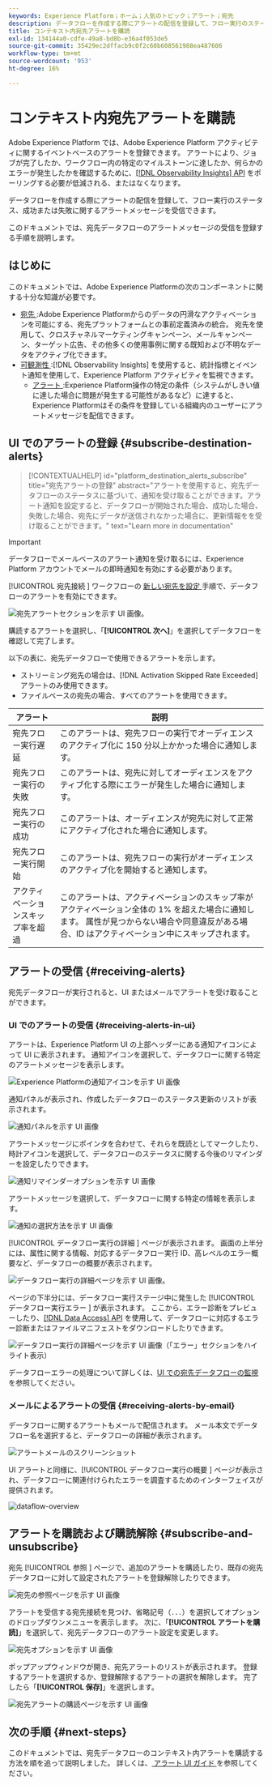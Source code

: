 ```yaml
---
keywords: Experience Platform；ホーム；人気のトピック；アラート；宛先
description: データフローを作成する際にアラートの配信を登録して、フロー実行のステータス、成功または失敗に関するアラートメッセージを受信できます。
title: コンテキスト内宛先アラートを購読
exl-id: 134144a0-cdfe-49a8-bd8b-e36a4f053de5
source-git-commit: 35429ec2dffacb9c0f2c60b608561988ea487606
workflow-type: tm+mt
source-wordcount: '953'
ht-degree: 16%

---
```


# コンテキスト内宛先アラートを購読

Adobe Experience Platform では、Adobe Experience Platform アクティビティに関するイベントベースのアラートを登録できます。 アラートにより、ジョブが完了したか、ワークフロー内の特定のマイルストーンに達したか、何らかのエラーが発生したかを確認するために、[[!DNL Observability Insights] API](../../observability/api/overview.md) をポーリングする必要が低減される、またはなくなります。

データフローを作成する際にアラートの配信を登録して、フロー実行のステータス、成功または失敗に関するアラートメッセージを受信できます。

このドキュメントでは、宛先データフローのアラートメッセージの受信を登録する手順を説明します。

## はじめに

このドキュメントでは、Adobe Experience Platformの次のコンポーネントに関する十分な知識が必要です。

* [ 宛先 ](../home.md):Adobe Experience Platformからのデータの円滑なアクティベーションを可能にする、宛先プラットフォームとの事前定義済みの統合。 宛先を使用して、クロスチャネルマーケティングキャンペーン、メールキャンペーン、ターゲット広告、その他多くの使用事例に関する既知および不明なデータをアクティブ化できます。
* [ 可観測性 ](../../observability/home.md):[!DNL Observability Insights] を使用すると、統計指標とイベント通知を使用して、Experience Platform アクティビティを監視できます。
   * [ アラート ](../../observability/alerts/overview.md):Experience Platform操作の特定の条件（システムがしきい値に達した場合に問題が発生する可能性があるなど）に達すると、Experience Platformはその条件を登録している組織内のユーザーにアラートメッセージを配信できます。

## UI でのアラートの登録 {#subscribe-destination-alerts}

>[!CONTEXTUALHELP]
>id="platform_destination_alerts_subscribe"
>title="宛先アラートの登録"
>abstract="アラートを使用すると、宛先データフローのステータスに基づいて、通知を受け取ることができます。アラート通知を設定すると、データフローが開始された場合、成功した場合、失敗した場合、宛先にデータが送信されなかった場合に、更新情報をを受け取ることができます。"
>text="Learn more in documentation"

>[!IMPORTANT]
>
>データフローでメールベースのアラート通知を受け取るには、Experience Platform アカウントでメールの即時通知を有効にする必要があります。

[!UICONTROL  宛先接続 ] ワークフローの [ 新しい宛先を設定 ](connect-destination.md) 手順で、データフローのアラートを有効にできます。

![ 宛先アラートセクションを示す UI 画像。](../assets/ui/alerts/destination-alerts.png)

購読するアラートを選択し、「**[!UICONTROL 次へ]**」を選択してデータフローを確認して完了します。

以下の表に、宛先データフローで使用できるアラートを示します。

* ストリーミング宛先の場合は、[!DNL Activation Skipped Rate Exceeded] アラートのみ使用できます。
* ファイルベースの宛先の場合、すべてのアラートを使用できます。

| アラート | 説明 |
| --- | --- |
| 宛先フロー実行遅延 | このアラートは、宛先フローの実行でオーディエンスのアクティブ化に 150 分以上かかった場合に通知します。 |
| 宛先フロー実行の失敗 | このアラートは、宛先に対してオーディエンスをアクティブ化する際にエラーが発生した場合に通知します。 |
| 宛先フロー実行の成功 | このアラートは、オーディエンスが宛先に対して正常にアクティブ化された場合に通知します。 |
| 宛先フロー実行開始 | このアラートは、宛先フローの実行がオーディエンスのアクティブ化を開始すると通知します。 |
| アクティベーションスキップ率を超過 | このアラートは、アクティベーションのスキップ率がアクティベーション全体の 1% を超えた場合に通知します。 属性が見つからない場合や同意違反がある場合、ID はアクティベーション中にスキップされます。 |

## アラートの受信 {#receiving-alerts}

宛先データフローが実行されると、UI またはメールでアラートを受け取ることができます。

### UI でのアラートの受信 {#receiving-alerts-in-ui}

アラートは、Experience Platform UI の上部ヘッダーにある通知アイコンによって UI に表示されます。 通知アイコンを選択して、データフローに関する特定のアラートメッセージを表示します。

![Experience Platformの通知アイコンを示す UI 画像 ](../assets/ui/alerts/notification.png)

通知パネルが表示され、作成したデータフローのステータス更新のリストが表示されます。

![ 通知パネルを示す UI 画像 ](../assets/ui/alerts/alert-window.png)

アラートメッセージにポインタを合わせて、それらを既読としてマークしたり、時計アイコンを選択して、データフローのステータスに関する今後のリマインダーを設定したりできます。

![ 通知リマインダーオプションを示す UI 画像 ](../assets/ui/alerts/remind-me.png)

アラートメッセージを選択して、データフローに関する特定の情報を表示します。

![ 通知の選択方法を示す UI 画像 ](../assets/ui/alerts/select-alert-message.png)

[!UICONTROL  データフロー実行の詳細 ] ページが表示されます。 画面の上半分には、属性に関する情報、対応するデータフロー実行 ID、高レベルのエラー概要など、データフローの概要が表示されます。

![ データフロー実行の詳細ページを示す UI 画像。](../assets/ui/alerts/dataflow-overview.png)

ページの下半分には、データフロー実行ステージ中に発生した [!UICONTROL  データフロー実行エラー ] が表示されます。 ここから、エラー診断をプレビューしたり、[[!DNL Data Access] API](https://www.adobe.io/experience-platform-apis/references/data-access/) を使用して、データフローに対応するエラー診断またはファイルマニフェストをダウンロードしたりできます。

![ データフロー実行の詳細ページを示す UI 画像（「エラー」セクションをハイライト表示） ](../assets/ui/alerts/dataflow-run-error.png)

データフローエラーの処理について詳しくは、[UI での宛先データフローの監視 ](../../dataflows/ui/monitor-destinations.md) を参照してください。

### メールによるアラートの受信 {#receiving-alerts-by-email}

データフローに関するアラートもメールで配信されます。 メール本文でデータフロー名を選択すると、データフローの詳細が表示されます。

![ アラートメールのスクリーンショット ](../assets/ui/alerts/email.png)

UI アラートと同様に、[!UICONTROL  データフロー実行の概要 ] ページが表示され、データフローに関連付けられたエラーを調査するためのインターフェイスが提供されます。

![dataflow-overview](../assets/ui/alerts/dataflow-overview.png)

## アラートを購読および購読解除 {#subscribe-and-unsubscribe}

宛先 [!UICONTROL  参照 ] ページで、追加のアラートを購読したり、既存の宛先データフローに対して設定されたアラートを登録解除したりできます。

![ 宛先の参照ページを示す UI 画像 ](../assets/ui/alerts/destination-list.png)

アラートを受信する宛先接続を見つけ、省略記号（`...`）を選択してオプションのドロップダウンメニューを表示します。 次に、「**[!UICONTROL アラートを購読]**」を選択して、宛先データフローのアラート設定を変更します。

![ 宛先オプションを示す UI 画像 ](../assets/ui/alerts/destination-alerts-subscribe.png)

ポップアップウィンドウが開き、宛先アラートのリストが表示されます。 登録するアラートを選択するか、登録解除するアラートの選択を解除します。 完了したら「**[!UICONTROL 保存]**」を選択します。

![ 宛先アラートの購読ページを示す UI 画像 ](../assets/ui/alerts/destination-alerts-list.png)

## 次の手順 {#next-steps}

このドキュメントでは、宛先データフローのコンテキスト内アラートを購読する方法を順を追って説明しました。 詳しくは、[ アラート UI ガイド ](../../observability/alerts/ui.md) を参照してください。
